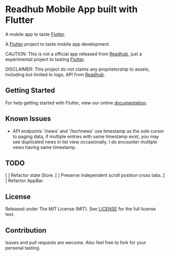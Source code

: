 # Readhub Mobile App built with Flutter

A mobile app to taste [Flutter].

A [Flutter] project to taste mobile app development.

CAUTION: This is not a official app released from [Readhub][], just a experimental project to tasting [Flutter][].

DISCLAIMER: This project do not claims any proprietorship to assets, including but limited to logo, API from [Readhub][].

## Getting Started

For help getting started with Flutter, view our online
[documentation](http://flutter.io/).

## Known Issues

* API endpoints '/news' and '/technews' use timestamp as the sole cursor to paging data,
  if multiple entries with same timestamp exist, you may see duplicated news in list view
  occasionally. I do encounter multiple news having same timestamp.

## TODO
[ ] Refactor state Store.
[ ] Preserve independent scroll position cross tabs.
[ ] Refactor AppBar.

## License
Released under The MIT License (MIT). See [LICENSE](LICENSE) for the full license text.

## Contribution
Issues and pull requests are wecome. Also feel free to fork for your personal tasting.


[Readhub]: https://readhub.me/
[Flutter]: https://flutter.io/
